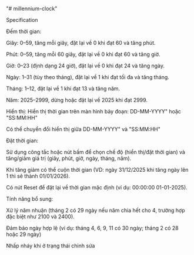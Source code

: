 "# millennium-clock" 

Specification

Đếm thời gian:

  Giây: 0–59, tăng mỗi giây, đặt lại về 0 khi đạt 60 và tăng phút.
  
  Phút: 0–59, tăng mỗi 60 giây, đặt lại về 0 khi đạt 60 và tăng giờ.
  
  Giờ: 0–23 (định dạng 24 giờ), đặt lại về 0 khi đạt 24 và tăng ngày.
  
  Ngày: 1–31 (tùy theo tháng), đặt lại về 1 khi đạt tối đa và tăng tháng.
  
  Tháng: 1–12, đặt lại về 1 khi đạt 13 và tăng năm.
  
  Năm: 2025–2999, dừng hoặc đặt lại về 2025 khi đạt 2999.
  
Hiển thị:
  Hiển thị thời gian trên màn hình bảy đoạn: DD-MM-YYYY" hoặc "SS:MM:HH"
  
  Có thể chuyển đổi hiển thị giữa DD-MM-YYYY" và "SS:MM:HH"
  
Đặt thời gian:

  Sử dụng công tắc hoặc nút bấm để chọn chế độ (hiển thị/đặt thời gian) và tăng/giảm giá trị (giây, phút, giờ, ngày, tháng, năm).
  
  Khi tăng giảm có thể cuộn thời gian (VD: ngày 31/12/2025 khi tăng ngày lên 1 thì sẽ thành 01/01/2026). 
  
  Có nút Reset để đặt lại về thời gian mặc định (ví dụ: 00:00:00 01-01-2025).
  
Tính năng bổ sung:

  Xử lý năm nhuận (tháng 2 có 29 ngày nếu năm chia hết cho 4, trường hợp đặc biệt như 2100 và 2400).

  Đảm bảo ngày hợp lệ (ví dụ: tháng 4, 6, 9, 11 có 30 ngày; tháng 2 có 28 hoặc 29 ngày)
  
  Nhấp nháy khi ở trạng thái chỉnh sửa

